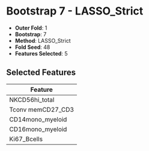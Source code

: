# Bootstrap 7 - LASSO_Strict

- **Outer Fold**: 1
- **Bootstrap**: 7
- **Method**: LASSO_Strict
- **Fold Seed**: 48
- **Features Selected**: 5

## Selected Features

| Feature |
|---------|
| NKCD56hi_total |
| Tconv memCD27_CD3 |
| CD14mono_myeloid |
| CD16mono_myeloid |
| Ki67_Bcells |
